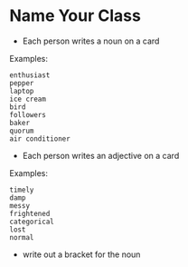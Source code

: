 # Name Your Class

- Each person writes a noun on a card

Examples:

```
enthusiast
pepper
laptop
ice cream
bird
followers
baker
quorum
air conditioner
```

- Each person writes an adjective on a card

Examples:

```
timely
damp
messy
frightened
categorical
lost
normal
```

- write out a bracket for the noun
